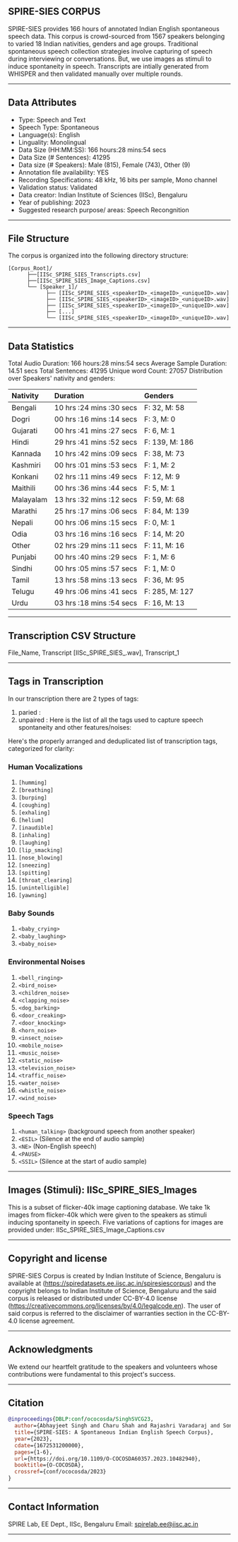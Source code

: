 ## SPIRE-SIES CORPUS

SPIRE-SIES provides 166 hours of annotated Indian English spontaneous 
speech data. This corpus is crowd-sourced from 1567 speakers belonging
to varied 18 Indian nativities, genders and age groups. Traditional
spontaneous speech collection strategies involve capturing of speech
during interviewing or conversations. But, we use images as stimuli
to induce spontaneity in speech. Transcripts are intially generated
from WHISPER and then validated manually over multiple rounds.

---

## Data Attributes

- Type: Speech and Text
- Speech Type: Spontaneous
- Language(s): English
- Linguality: Monolingual
- Data Size (HH:MM:SS): 166 hours:28 mins:54 secs
- Data Size (# Sentences): 41295
- Data size (# Speakers): Male (815), Female (743), Other (9)
- Annotation file availability: YES
- Recording Specifications: 48 kHz, 16 bits per sample, Mono channel
- Validation status: Validated
- Data creator: Indian Institute of Sciences (IISc), Bengaluru
- Year of publishing: 2023
- Suggested research purpose/ areas: Speech Recongnition

---

## File Structure

The corpus is organized into the following directory structure:
```
[Corpus_Root]/
      ├──[IISc_SPIRE_SIES_Transcripts.csv]
      ├──[IISc_SPIRE_SIES_Image_Captions.csv]
      └── [Speaker_1]/
            ├── [IISc_SPIRE_SIES_<speakerID>_<imageID>_<uniqueID>.wav]
            ├── [IISc_SPIRE_SIES_<speakerID>_<imageID>_<uniqueID>.wav]
            ├── [IISc_SPIRE_SIES_<speakerID>_<imageID>_<uniqueID>.wav]
            ├── [...]
            └── [IISc_SPIRE_SIES_<speakerID>_<imageID>_<uniqueID>.wav]
```
---

## Data Statistics

Total Audio Duration:    166 hours:28 mins:54 secs
Average Sample Duration: 14.51 secs
Total Sentences:         41295
Unique word Count:       27057
Distribution over Speakers' nativity and genders:

| Nativity  | Duration                 | Genders        |
|:----------|:-------------------------|:---------------|
| Bengali   | 10 hrs :24 mins :30 secs | F: 32, M: 58   |
| Dogri     | 00 hrs :16 mins :14 secs | F: 3, M: 0     |
| Gujarati  | 00 hrs :41 mins :27 secs | F: 6, M: 1     |
| Hindi     | 29 hrs :41 mins :52 secs | F: 139, M: 186 |
| Kannada   | 10 hrs :42 mins :09 secs | F: 38, M: 73   |
| Kashmiri  | 00 hrs :01 mins :53 secs | F: 1, M: 2     |
| Konkani   | 02 hrs :11 mins :49 secs | F: 12, M: 9    |
| Maithili  | 00 hrs :36 mins :44 secs | F: 5, M: 1     |
| Malayalam | 13 hrs :32 mins :12 secs | F: 59, M: 68   |
| Marathi   | 25 hrs :17 mins :06 secs | F: 84, M: 139  |
| Nepali    | 00 hrs :06 mins :15 secs | F: 0, M: 1     |
| Odia      | 03 hrs :16 mins :16 secs | F: 14, M: 20   |
| Other     | 02 hrs :29 mins :11 secs | F: 11, M: 16   |
| Punjabi   | 00 hrs :40 mins :29 secs | F: 1, M: 6     |
| Sindhi    | 00 hrs :05 mins :57 secs | F: 1, M: 0     |
| Tamil     | 13 hrs :58 mins :13 secs | F: 36, M: 95   |
| Telugu    | 49 hrs :06 mins :41 secs | F: 285, M: 127 |
| Urdu      | 03 hrs :18 mins :54 secs | F: 16, M: 13   |

---

## Transcription CSV Structure

File_Name, Transcript
[IISc_SPIRE_SIES_<speakerID>_<imageID>_<uniqueID>.wav], Transcript_1

---

## Tags in Transcription

In our transcription there are 2 types of tags:
1. paried : <tag></tag>
2. unpaired : <tag>
Here is the list of all the tags used to capture speech spontaneity 
and other features/noises:

Here's the properly arranged and deduplicated list of transcription
tags, categorized for clarity:

### Human Vocalizations
1. `[humming]`
2. `[breathing]`
3. `[burping]`
4. `[coughing]`
5. `[exhaling]`
6. `[helium]`
7. `[inaudible]`
8. `[inhaling]`
9. `[laughing]`
10. `[lip_smacking]`
11. `[nose_blowing]`
12. `[sneezing]`
13. `[spitting]`
14. `[throat_clearing]`
15. `[unintelligible]`
16. `[yawning]`

### Baby Sounds
1. `<baby_crying>`
2. `<baby_laughing>`
3. `<baby_noise>`

### Environmental Noises
1. `<bell_ringing>`
2. `<bird_noise>`
3. `<children_noise>`
4. `<clapping_noise>`
5. `<dog_barking>`
6. `<door_creaking>`
7. `<door_knocking>`
8. `<horn_noise>`
9. `<insect_noise>`
10. `<mobile_noise>`
11. `<music_noise>`
12. `<static_noise>`
13. `<television_noise>`
14. `<traffic_noise>`
15. `<water_noise>`
16. `<whistle_noise>`
17. `<wind_noise>`

### Speech Tags
1. `<human_talking>` (background speech from another speaker)
2. `<ESIL>` (Silence at the end of audio sample)
3. `<NE>` (Non-English speech)
4. `<PAUSE>`
5. `<SSIL>` (Silence at the start of audio sample)

---

## Images (Stimuli): IISc_SPIRE_SIES_Images

This is a subset of flicker-40k image captioning database. We take 1k images from 
flicker-40k which were given to the speakers as stimuli inducing spontaneity in speech.
Five variations of captions for images are provided under: IISc_SPIRE_SIES_Image_Captions.csv

---

## Copyright and license

SPIRE-SIES Corpus is created by Indian Institute of Science, Bengaluru is available
at (https://spiredatasets.ee.iisc.ac.in/spiresiescorpus) and the copyright belongs to
Indian Institute of Science, Bengaluru and the said corpus is released or distributed under
CC-BY-4.0 license (https://creativecommons.org/licenses/by/4.0/legalcode.en). The user of
said corpus is referred to the disclaimer of warranties section in the CC-BY-4.0 license
agreement.

---

## Acknowledgments

We extend our heartfelt gratitude to the speakers and volunteers whose contributions were
fundamental to this project's success.

---

## Citation
```bibtex
@inproceedings{DBLP:conf/ococosda/SinghSVCG23,
  author={Abhayjeet Singh and Charu Shah and Rajashri Varadaraj and Sonakshi Chauhan and Prasanta Kumar Ghosh},
  title={SPIRE-SIES: A Spontaneous Indian English Speech Corpus},
  year={2023},
  cdate={1672531200000},
  pages={1-6},
  url={https://doi.org/10.1109/O-COCOSDA60357.2023.10482940},
  booktitle={O-COCOSDA},
  crossref={conf/ococosda/2023}
}
```

---

## Contact Information

SPIRE Lab, EE Dept., IISc, Bengaluru
Email: spirelab.ee@iisc.ac.in

---
